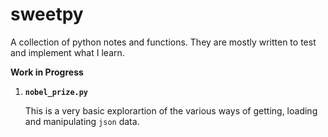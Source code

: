 # sweetpy
A collection of python notes and functions. They are mostly written to test and implement what I learn.


**Work in Progress**

1. **`nobel_prize.py`** 
    
    This is a very basic explorartion of the various ways of getting, loading and manipulating `json` data.  
